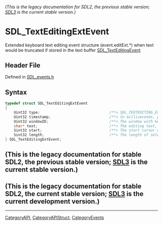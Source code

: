 ###### (This is the legacy documentation for SDL2, the previous stable version; [SDL3](https://wiki.libsdl.org/SDL3/) is the current stable version.)
# SDL_TextEditingExtEvent

Extended keyboard text editing event structure (event.editExt.*) when text would be truncated if stored in the text buffer [SDL_TextEditingEvent](SDL_TextEditingEvent)

## Header File

Defined in [SDL_events.h](https://github.com/libsdl-org/SDL/blob/SDL2/include/SDL_events.h)

## Syntax

```c
typedef struct SDL_TextEditingExtEvent
{
    Uint32 type;                                /**< SDL_TEXTEDITING_EXT */
    Uint32 timestamp;                           /**< In milliseconds, populated using SDL_GetTicks() */
    Uint32 windowID;                            /**< The window with keyboard focus, if any */
    char* text;                                 /**< The editing text, which should be freed with SDL_free(), and will not be NULL */
    Sint32 start;                               /**< The start cursor of selected editing text */
    Sint32 length;                              /**< The length of selected editing text */
} SDL_TextEditingExtEvent;
```

## (This is the legacy documentation for stable SDL2, the previous stable version; [SDL3](https://wiki.libsdl.org/SDL3/) is the current stable version.)



## (This is the legacy documentation for stable SDL2, the current stable version; [SDL3](https://wiki.libsdl.org/SDL3/) is the current development version.)



----
[CategoryAPI](CategoryAPI), [CategoryAPIStruct](CategoryAPIStruct), [CategoryEvents](CategoryEvents)

